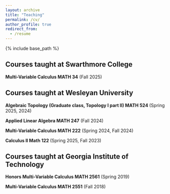 ```yaml
---
layout: archive
title: "Teaching"
permalink: /cv/
author_profile: true
redirect_from:
  - /resume
---
```


{% include base_path %}

## Courses taught at Swarthmore College
<!-- %<b> Honors Multi-Variable Calculus MATH 35</b>
(Spring 2026) -->

<b> Multi-Variable Calculus MATH 34</b>
(Fall 2025)

## Courses taught at Wesleyan University
<b> Algebraic Topology (Graduate class, Topology I part II) MATH 524 </b>
(Spring 2025, 2024)

<b> Applied Linear Algebra MATH 247</b>
(Fall 2024)

<b> Multi-Variable Calculus MATH 222</b>
(Spring 2024, Fall 2024)

<b> Calculus II Math 122 </b>
(Spring 2025, Fall 2023)

<!-- ## Courses taught at University of Oxford
<b> Theories of Deep Learning </b> (Fall 2022) -->

## Courses taught at Georgia Institute of Technology
<b> Honors Multi-Variable Calculus MATH 2561</b>
(Spring 2019)

<b> Multi-Variable Calculus MATH 2551</b>
(Fall 2018)

<!-- ## Courses taught at University of Pennsylvania

<b> Pre-Freshman Program</b>
(Summer 2017: Instructor, Summer 2016: Teaching Assistant)<br>
I taught the engineering mathematics course of University of Pennsylvania's <a href="https://pennfirstplus.upenn.edu/pre-freshman-program/">Pre-freshman program</a>. During an intensive four-week period, I prepared a group of incoming engineering freshman for the mathematics sequence that starts in the fall semester.


<b>Coursera</b>
(Spring, Summer 2015: Teaching Assistant)<br>
I was a teaching assistant for an online course <a href="https://www.coursera.org/learn/single-variable-calculus">Calculus : Single Variable</a> offered by the University of Pennsylvania via Coursera.

<b>Single-Variable Calculus for Engineers MATH 104E</b>
(Fall 2016: Teaching Assistant)<br>
This was a <a href="http://www.sas.upenn.edu/onlinelearning/learning-opportunities/flipped-and-structured-active-class-learning-sail">flipped classroom</a> model of Calculus course for engineering students.

<b>Multi-Variable Calculus for Engineers MATH 114E</b>
(Spring 2015: Teaching Assistant) <br>

<b>Single-Variable Calculus MATH 104</b>
(Fall 2014: Teaching Assistant) <br> -->

